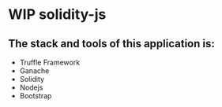 # WIP solidity-js

## The stack and tools of this application is:

- Truffle Framework
- Ganache
- Solidity
- Nodejs
- Bootstrap


